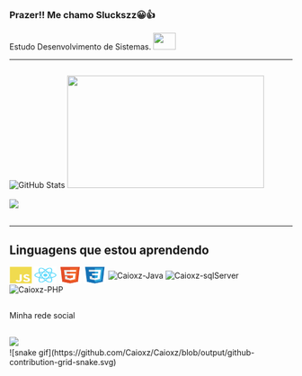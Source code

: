 ### Prazer!! Me chamo Sluckszz😀👍


 Estudo Desenvolvimento de Sistemas. <img style ="margin-top: -400"   height="30" width="40" src="https://tenor.com/pt-BR/view/anime-dance-anime-dance-anime-dance-gif-dance-anime-gif-gif-26157981.gif">

<hr>

<p style="display: inline-block">
  <img src="https://github-readme-stats.vercel.app/api?username=Caioxz&show_icons=true&theme=tokyonight" alt="GitHub Stats">
  <img  style ="margin-left: 500"  height="200" width="350" src="https://pa1.aminoapps.com/8053/cc0089b1fe28e15d421e5887dd074228b00045e6r1-640-359_hq.gif"> <br> <br>
  <img heigh="200" width="339"src="https://github-readme-stats.vercel.app/api/top-langs/?username=Caioxz&langs_count=8&layout=compact&theme=tokyonight&hide_border=true&border_radius=30">

</p>
</div>

<hr>

## Linguagens que estou aprendendo
<div style="display: inline-block">
  <img align="center" alt="Caioxz-Js" height="30" width="40" src="https://raw.githubusercontent.com/devicons/devicon/master/icons/javascript/javascript-plain.svg">
  <img align="center" alt="Caioxz-React" height="30" width="40" src="https://raw.githubusercontent.com/devicons/devicon/master/icons/react/react-original.svg">
  <img align="center" alt="Caioxz-HTML" height="30" width="40" src="https://raw.githubusercontent.com/devicons/devicon/master/icons/html5/html5-original.svg">
  <img align="center" alt="Caioxz-CSS" height="30" width="40" src="https://raw.githubusercontent.com/devicons/devicon/master/icons/css3/css3-original.svg">
  <img align="center" alt="Caioxz-Java" height="30" width="40" src="https://cdn.jsdelivr.net/gh/devicons/devicon/icons/java/java-original.svg">
  <img align="center" alt="Caioxz-sqlServer" height="30" width="40" src="https://cdn.jsdelivr.net/gh/devicons/devicon/icons/microsoftsqlserver/microsoftsqlserver-plain.svg">
  <img align="center" alt="Caioxz-PHP" height="30" width="40" src="https://cdn.jsdelivr.net/gh/devicons/devicon/icons/php/php-original.svg">
</div>

## 
Minha rede social
##
<div>
    <a href="https://instagram.com/_.caioxz" target="_blank"><img src="https://img.shields.io/badge/-Instagram-%23E4405F?style=for-the-badge&logo=instagram&logoColor=white" target="_blank"></a>

</div>
![snake gif](https://github.com/Caioxz/Caioxz/blob/output/github-contribution-grid-snake.svg)



